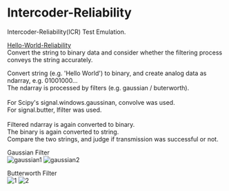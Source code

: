 # Intercoder-Reliability
Intercoder-Reliability(ICR) Test Emulation.<br>

[Hello-World-Reliability](https://github.com/tacticstactics/Intercoder-Reliability/blob/e1bb349a76f2fd55ace4a4aa438a85ad9ca695d4/Hello-World-Reliability.ipynb)<br>
Convert the string to binary data and consider whether the filtering process conveys the string accurately.<br>

Convert string (e.g. 'Hello World') to binary, and create analog data as ndarray, e.g. 01001000...<br>
The ndarray is processed by filters (e.g. gaussian / buterworth).<br>
<br>
For Scipy's signal.windows.gaussinan, convolve was used.<br>
For signal.butter, lfilter was used.<br>
<br>
Filtered ndarray is again converted to binary.<br>
The binary is again converted to string.<br>
Compare the two strings, and judge if transmission was successful or not.<br>

Gaussian Filter<br>
![gaussian1](https://github.com/user-attachments/assets/8c08106e-7de9-4ce9-abd8-51ce141bc4e2)
![gaussian2](https://github.com/user-attachments/assets/1293ac97-c6ae-43ad-abe8-690e8208858e)

Butterworth Filter<br>
![1](https://github.com/user-attachments/assets/8dd5d73d-691c-4684-b533-7da67fa73082)
![2](https://github.com/user-attachments/assets/02ea8659-7b66-4945-8255-e39d0d664f03)
